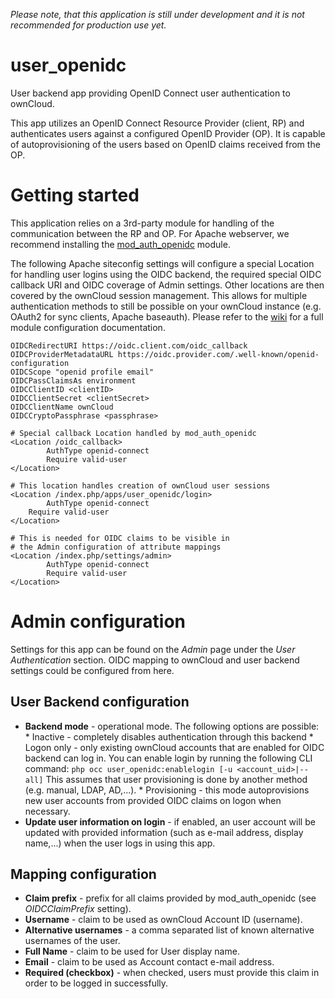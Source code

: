 *Please note, that this application is still under development and it is not recommended
for production use yet.*

# user_openidc
User backend app providing OpenID Connect user authentication to ownCloud.

This app utilizes an OpenID Connect Resource Provider (client, RP) and authenticates
users against a configured OpenID Provider (OP). It is capable of
autoprovisioning of the users based on OpenID claims received from the OP.

# Getting started

This application relies on a 3rd-party module for handling of the communication
between the RP and OP. For Apache webserver, we recommend installing the [mod_auth_openidc](https://github.com/zmartzone/mod_auth_openidc)
module.

The following Apache siteconfig settings will configure a special Location for handling
user logins using the OIDC backend, the required special OIDC callback URI and OIDC coverage of
Admin settings. Other locations are then covered by the ownCloud session management. This
allows for multiple authentication methods to still be possible on your ownCloud
instance (e.g. OAuth2 for sync clients, Apache baseauth). Please refer to the [wiki](https://github.com/zmartzone/mod_auth_openidc/wiki)
for a full module configuration documentation.
```
OIDCRedirectURI https://oidc.client.com/oidc_callback
OIDCProviderMetadataURL https://oidc.provider.com/.well-known/openid-configuration
OIDCScope "openid profile email"
OIDCPassClaimsAs environment
OIDCClientID <clientID>
OIDCClientSecret <clientSecret>
OIDCClientName ownCloud
OIDCCryptoPassphrase <passphrase>

# Special callback Location handled by mod_auth_openidc
<Location /oidc_callback>
        AuthType openid-connect
        Require valid-user
</Location>

# This location handles creation of ownCloud user sessions
<Location /index.php/apps/user_openidc/login>
        AuthType openid-connect
	Require valid-user
</Location>

# This is needed for OIDC claims to be visible in
# the Admin configuration of attribute mappings
<Location /index.php/settings/admin>
        AuthType openid-connect
        Require valid-user
</Location>
```

# Admin configuration

Settings for this app can be found on the _Admin_ page under the _User Authentication_ section.
OIDC mapping to ownCloud and user backend settings could be configured from here.

## User Backend configuration

* **Backend mode** - operational mode. The following options are possible:
        * Inactive - completely disables authentication through this backend
        * Logon only - only existing ownCloud accounts that are enabled for OIDC backend can log in.
                       You can enable login by running the following CLI command:
                       ``` php occ user_openidc:enablelogin [-u <account_uid>|--all]
                       ```
                       This assumes that user provisioning is done by another method (e.g. manual, LDAP, AD,...).
        * Provisioning - this mode autoprovisions new user accounts from provided OIDC claims on logon when necessary.
* **Update user information on login** - if enabled, an user account will be updated with provided information (such as e-mail address, display name,...) when the user logs in using this app.

## Mapping configuration

* **Claim prefix** - prefix for all claims provided by mod_auth_openidc (see _OIDCClaimPrefix_ setting).
* **Username** - claim to be used as ownCloud Account ID (username).
* **Alternative usernames** - a comma separated list of known alternative usernames of the user.
* **Full Name** - claim to be used for User display name.
* **Email** - claim to be used as Account contact e-mail address.
* **Required (checkbox)** - when checked, users must provide this claim in order to be logged in successfully.
